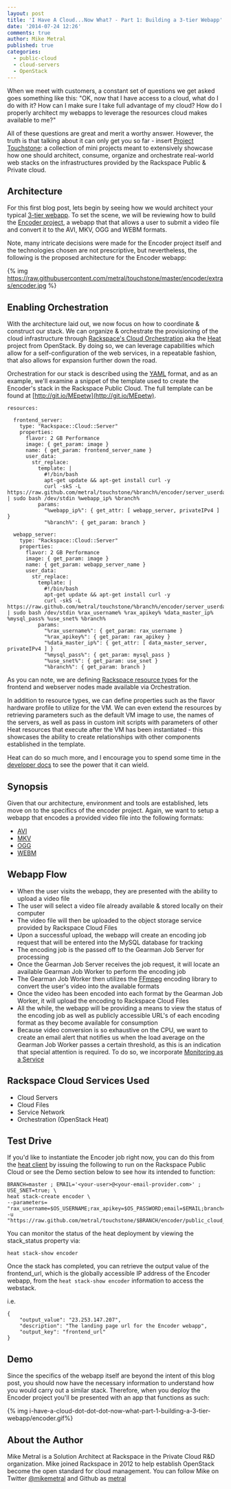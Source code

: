 ```yaml
---
layout: post
title: 'I Have A Cloud...Now What? - Part 1: Building a 3-tier Webapp'
date: '2014-07-24 12:26'
comments: true
author: Mike Metral
published: true
categories:
  - public-cloud
  - cloud-servers
  - OpenStack
---
```


When we meet with customers, a constant set of questions we get asked goes something
like this: "OK, now that I have access to a cloud, what do I do with it? How can
I make sure I take full advantage of my cloud? How do I
properly architect my webapps to leverage the resources cloud makes available to me?"

All of these questions are great and merit a worthy answer. However, the truth
is that talking about it can only get you so far - insert [Project Touchstone](https://github.com/metral/touchstone):
a collection of mini projects meant to extensively showcase how one should architect,
consume, organize and orchestrate real-world web stacks on the infrastructures provided by the Rackspace Public & Private cloud.

<!-- more -->

## Architecture
For this first blog post, lets begin by seeing how we would architect your typical [3-tier webapp](http://en.wikipedia.org/wiki/Multitier_architecture#Web_development_usage). To set
the scene, we will be reviewing how to build the [Encoder project](https://github.com/metral/touchstone/tree/master/encoder), a webapp that that allows a
user to submit a video file and convert it to the AVI, MKV, OGG and WEBM formats.

Note, many intricate decisions were made for the Encoder project itself and the technologies chosen
are not prescriptive, but nevertheless, the following is the proposed architecture for the Encoder
webapp:

{% img https://raw.githubusercontent.com/metral/touchstone/master/encoder/extras/encoder.jpg %}

## Enabling Orchestration
With the architecture laid out, we now focus on how to coordinate & construct our stack. We can organize & orchestrate the provisioning of the
cloud infrastructure through [Rackspace's Cloud Orchestration](http://www.rackspace.com/blog/cloud-orchestration-automating-deployments-of-full-stack-configurations/)
aka the [Heat](https://wiki.openstack.org/wiki/Heat) project from OpenStack. By doing so, we can leverage capabilities which allow for a self-configuration of the web services, in a repeatable fashion, that also allows for expansion further down the road.

Orchestration for our stack is described using the
[YAML](http://en.wikipedia.org/wiki/YAML) format,
and as an example, we'll examine a snippet of the template used to create the Encoder's stack
in the Rackspace Public Cloud. The full template can be found at [http://git.io/MEpetw](http://git.io/MEpetw).

```
resources:

  frontend_server:
    type: "Rackspace::Cloud::Server"
    properties:
      flavor: 2 GB Performance
      image: { get_param: image }
      name: { get_param: frontend_server_name }
      user_data:
        str_replace:
          template: |
            #!/bin/bash
            apt-get update && apt-get install curl -y
            curl -skS -L https://raw.github.com/metral/touchstone/%branch%/encoder/server_userdata/frontend.sh | sudo bash /dev/stdin %webapp_ip% %branch%
          params:
            "%webapp_ip%": { get_attr: [ webapp_server, privateIPv4 ] }
            "%branch%": { get_param: branch }

  webapp_server:
    type: "Rackspace::Cloud::Server"
    properties:
      flavor: 2 GB Performance
      image: { get_param: image }
      name: { get_param: webapp_server_name }
      user_data:
        str_replace:
          template: |
            #!/bin/bash
            apt-get update && apt-get install curl -y
            curl -skS -L https://raw.github.com/metral/touchstone/%branch%/encoder/server_userdata/webapp.sh | sudo bash /dev/stdin %rax_username% %rax_apikey% %data_master_ip% %mysql_pass% %use_snet% %branch%
          params:
            "%rax_username%": { get_param: rax_username }
            "%rax_apikey%": { get_param: rax_apikey }
            "%data_master_ip%": { get_attr: [ data_master_server, privateIPv4 ] }
            "%mysql_pass%": { get_param: mysql_pass }
            "%use_snet%": { get_param: use_snet }
            "%branch%": { get_param: branch }
```

As you can note, we are defining [Rackspace resource types](http://docs.rackspace.com/orchestration/api/v1/orchestration-devguide/content/GET_resource_type_list_v1__tenant_id__resource_types_Stack_Resources.html#GET_resource_type_list_v1__tenant_id__resource_types_Stack_Resources-Response)
for the frontend and webserver nodes made available via Orchestration.

In addition to resource types, we can define properties such as the flavor
hardware profile to utilize for the VM. We can even extend the resources by retrieving parameters such as the default VM image to use,
the names of the servers, as well as pass in custom init scripts with
parameters of other Heat resources that execute
after the VM has been instantiated - this showcases the ability to create
relationships with other components established in the template.

Heat can do so much more, and I encourage you to spend some time in the
[developer docs](http://docs.openstack.org/developer/heat/) to see the power
that it can wield.

## Synopsis
Given that our architecture, environment and tools are established, lets move on to the specifics of the encoder project. Again, we want to setup a webapp that encodes a provided video file into the following formats:

  * [AVI](http://en.wikipedia.org/wiki/Audio_Video_Interleave)
  * [MKV](http://en.wikipedia.org/wiki/Matroska)
  * [OGG](http://en.wikipedia.org/wiki/Ogg)
  * [WEBM](http://en.wikipedia.org/wiki/WebM)

## Webapp Flow
  * When the user visits the webapp, they are presented with the ability to upload a video file
  * The user will select a video file already available & stored locally on their computer
  * The video file will then be uploaded to the object storage service provided by Rackspace Cloud Files
  * Upon a successful upload, the webapp will create an encoding job request that will be entered into the MySQL database for tracking
  * The encoding job is the passed off to the Gearman Job Server for processing
  * Once the Gearman Job Server receives the job request, it will locate an available Gearman Job Worker to perform the encoding job
  * The Gearman Job Worker then utilizes the [FFmpeg](http://www.ffmpeg.org/) encoding library to convert the user's video into the available formats
  * Once the video has been encoded into each format by the Gearman Job Worker, it will upload the encoding to Rackspace Cloud Files
  * All the while, the webapp will be providing a means to view the status of the encoding job as well as publicly accessible URL's of each encoding format as they become available for consumption
  * Because video conversion is so exhaustive on the CPU, we want to create an email alert that notifies us when the load average on the Gearman Job Worker passes a certain threshold, as this is an indication that special attention is required. To do so, we incorporate [Monitoring as a Service](http://www.rackspace.com/blog/using-cloud-monitoring-on-your-rackspace-private-cloud/)

## Rackspace Cloud Services Used
  * Cloud Servers
  * Cloud Files
  * Service Network
  * Orchestration (OpenStack Heat)

## Test Drive
If you'd like to instantiate the Encoder job right now, you can do this from
the [heat client](http://docs.rackspace.com/orchestration/api/v1/orchestration-getting-started/content/Install_Heat_Client.html) by issuing the following to run on the Rackspace Public Cloud or see the Demo section below to see how its intended to function:

```
BRANCH=master ; EMAIL='<your-user>@<your-email-provider.com>' ; USE_SNET=true; \
heat stack-create encoder \
--parameters= "rax_username=$OS_USERNAME;rax_apikey=$OS_PASSWORD;email=$EMAIL;branch=$BRANCH;use_snet=$USE_SNET"\
-u "https://raw.github.com/metral/touchstone/$BRANCH/encoder/public_cloud_encoder.yaml"
```

You can monitor the status of the heat deployment by viewing the stack_status
property via:

```
heat stack-show encoder
```

Once the stack has completed, you can retrieve the output value of the
frontend_url, which is the globally accessible IP address of the Encoder
webapp, from the `heat stack-show encoder` information to access the webstack.

i.e.

```
{
    "output_value": "23.253.147.207",
    "description": "The landing page url for the Encoder webapp",
    "output_key": "frontend_url"
}
```

## Demo
Since the specifics of the webapp itself are beyond the intent of
this blog post, you should now have the necessary information to understand how
you would carry out a similar stack. Therefore, when you deploy the Encoder
project you'll be presented with an app that functions as such:

{% img i-have-a-cloud-dot-dot-dot-now-what-part-1-building-a-3-tier-webapp/encoder.gif%}

## About the Author
Mike Metral is a Solution Architect at Rackspace in the Private Cloud R&D
organization. Mike joined Rackspace in 2012 to help establish OpenStack become the open standard for cloud management.
You can follow Mike on Twitter [@mikemetral](http://twitter.com/mikemetral) and Github as
[metral](http://github.com/metral)
